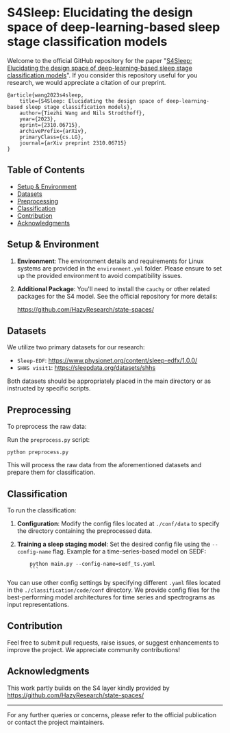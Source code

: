 # S4Sleep: Elucidating the design space of deep-learning-based sleep stage classification models

Welcome to the official GitHub repository for the paper "[S4Sleep: Elucidating the design space of deep-learning-based sleep stage classification models](https://arxiv.org/abs/2310.06715)". If you consider this repository useful for you research, we would appreciate a citation of our preprint.

	@article{wang2023s4sleep,
      	title={S4Sleep: Elucidating the design space of deep-learning-based sleep stage classification models}, 
      	author={Tiezhi Wang and Nils Strodthoff},
      	year={2023},
      	eprint={2310.06715},
      	archivePrefix={arXiv},
      	primaryClass={cs.LG},
      	journal={arXiv preprint 2310.06715}
	} 

## Table of Contents
- [Setup & Environment](#setup--environment)
- [Datasets](#datasets)
- [Preprocessing](#preprocessing)
- [Classification](#classification)
- [Contribution](#contribution)
- [Acknowledgments](#acknowledgments)

## Setup & Environment

1. **Environment**: The environment details and requirements for Linux systems are provided in the `environment.yml` folder. Please ensure to set up the provided environment to avoid compatibility issues.

2. **Additional Package**: You'll need to install the `cauchy` or other related packages for the S4 model. See the official repository for more details:

	https://github.com/HazyResearch/state-spaces/


## Datasets

We utilize two primary datasets for our research:

- `Sleep-EDF`: https://www.physionet.org/content/sleep-edfx/1.0.0/
- `SHHS visit1`: https://sleepdata.org/datasets/shhs

Both datasets should be appropriately placed in the main directory or as instructed by specific scripts.

## Preprocessing

To preprocess the raw data:

Run the `preprocess.py` script:
```
python preprocess.py
```

This will process the raw data from the aforementioned datasets and prepare them for classification.

## Classification

To run the classification:

1. **Configuration**: Modify the config files located at `./conf/data` to specify the directory containing the preprocessed data.

2. **Training a sleep staging model**:
Set the desired config file using the `--config-name` flag. Example for a time-series-based model on SEDF:
	```
        python main.py --config-name=sedf_ts.yaml
        ```

You can use other config settings by specifying different `.yaml` files located in the `./classification/code/conf` directory. We provide config files for the best-performing model architectures for time series and spectrograms as input representations.

## Contribution

Feel free to submit pull requests, raise issues, or suggest enhancements to improve the project. We appreciate community contributions!

## Acknowledgments
This work partly builds on the S4 layer kindly provided by https://github.com/HazyResearch/state-spaces/

---

For any further queries or concerns, please refer to the official publication or contact the project maintainers.
